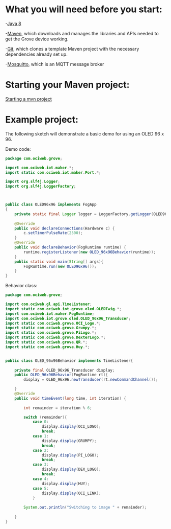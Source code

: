 # What you will need before you start:
-[Java 8](https://docs.oracle.com/javase/8/docs/technotes/guides/install/install_overview.html) 

-[Maven](https://maven.apache.org/install.html), which downloads and manages the libraries and APIs needed to get the Grove device working.

-[Git](https://git-scm.com/), which clones a template Maven project with the necessary dependencies already set up.

-[Mosquitto](https://mosquitto.org/download/), which is an MQTT message broker

# Starting your Maven project: 
[Starting a mvn project](https://github.com/oci-pronghorn/FogLighter/blob/master/README.md)

# Example project:

The following sketch will demonstrate a basic demo for using an OLED 96 x 96.

Demo code:


```java
package com.ociweb.grove;

import com.ociweb.iot.maker.*;
import static com.ociweb.iot.maker.Port.*;

import org.slf4j.Logger;
import org.slf4j.LoggerFactory;



public class OLED96x96 implements FogApp
{
	private static final Logger logger = LoggerFactory.getLogger(OLED96x96.class);
	
	@Override
	public void declareConnections(Hardware c) {
		c.setTimerPulseRate(2500);
	}
	@Override
	public void declareBehavior(FogRuntime runtime) {
		runtime.registerListener(new OLED_96x96Behavior(runtime));
	}
	public static void main(String[] args){
		FogRuntime.run(new OLED96x96());
	}
}
```


Behavior class:


```java
package com.ociweb.grove;

import com.ociweb.gl.api.TimeListener;
import static com.ociweb.iot.grove.oled.OLEDTwig.*;
import com.ociweb.iot.maker.FogRuntime;
import com.ociweb.iot.grove.oled.OLED_96x96_Transducer;
import static com.ociweb.grove.OCI_Logo.*;
import static com.ociweb.grove.Grumpy.*;
import static com.ociweb.grove.PiLogo.*;
import static com.ociweb.grove.DexterLogo.*;
import static com.ociweb.grove.QR.*;
import static com.ociweb.grove.Huy.*;


public class OLED_96x96Behavior implements TimeListener{
	
	private final OLED_96x96_Transducer display;
	public OLED_96x96Behavior(FogRuntime rt){
		display = OLED_96x96.newTransducer(rt.newCommandChannel()); 

	}
	@Override
	public void timeEvent(long time, int iteration) {
		
		int remainder = iteration % 6;

		switch (remainder){
			case 0:
				display.display(OCI_LOGO);
				break;
			case 1:
				display.display(GRUMPY);
				break;
			case 2:
				display.display(PI_LOGO);
				break;
			case 3:
				display.display(DEX_LOGO);
				break;
			case 4:
				display.display(HUY);
			case 5:
				display.display(OCI_LINK);
			}
		
		System.out.println("Switching to image " + remainder);
		
	}
}
```


